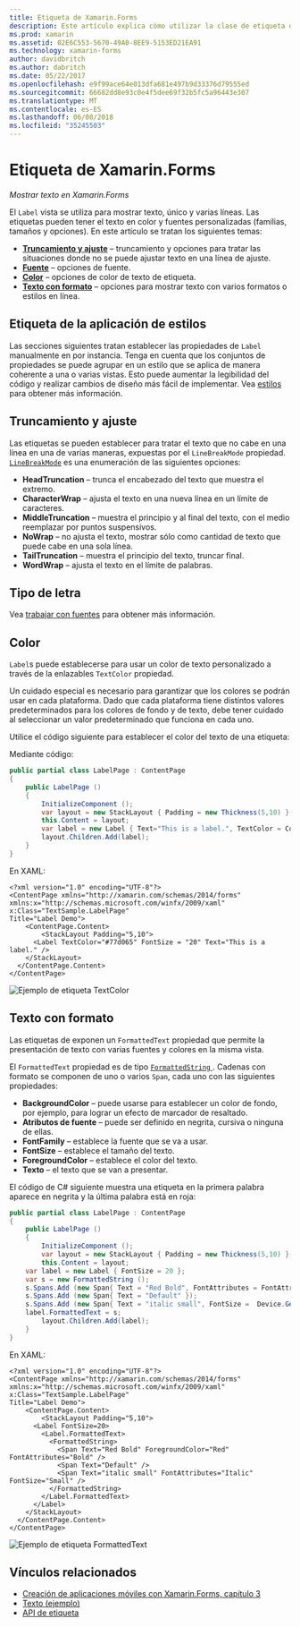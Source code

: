 ```yaml
---
title: Etiqueta de Xamarin.Forms
description: Este artículo explica cómo utilizar la clase de etiqueta de Xamarin.Forms para mostrar único y varias líneas de texto en las aplicaciones.
ms.prod: xamarin
ms.assetid: 02E6C553-5670-49A0-8EE9-5153ED21EA91
ms.technology: xamarin-forms
author: davidbritch
ms.author: dabritch
ms.date: 05/22/2017
ms.openlocfilehash: e9f99ace64e013dfa681e497b9d33376d79555ed
ms.sourcegitcommit: 66682dd8e93c0e4f5dee69f32b5fc5a96443e307
ms.translationtype: MT
ms.contentlocale: es-ES
ms.lasthandoff: 06/08/2018
ms.locfileid: "35245503"
---
```

# <a name="xamarinforms-label"></a>Etiqueta de Xamarin.Forms

_Mostrar texto en Xamarin.Forms_

El `Label` vista se utiliza para mostrar texto, único y varias líneas. Las etiquetas pueden tener el texto en color y fuentes personalizadas (familias, tamaños y opciones). En este artículo se tratan los siguientes temas:

- **[Truncamiento y ajuste](#Truncation_and_Wrapping)**  &ndash; truncamiento y opciones para tratar las situaciones donde no se puede ajustar texto en una línea de ajuste.
- **[Fuente](#Font)**  &ndash; opciones de fuente.
- **[Color](#Color)**  &ndash; opciones de color de texto de etiqueta.
- **[Texto con formato](#Formatted_Text)**  &ndash; opciones para mostrar texto con varios formatos o estilos en línea.

## <a name="styling-label"></a>Etiqueta de la aplicación de estilos

Las secciones siguientes tratan establecer las propiedades de `Label` manualmente en por instancia. Tenga en cuenta que los conjuntos de propiedades se puede agrupar en un estilo que se aplica de manera coherente a una o varias vistas. Esto puede aumentar la legibilidad del código y realizar cambios de diseño más fácil de implementar. Vea [estilos](~/xamarin-forms/user-interface/text/styles.md) para obtener más información.

<a name="Truncation_and_Wrapping" />

## <a name="truncation-and-wrapping"></a>Truncamiento y ajuste

Las etiquetas se pueden establecer para tratar el texto que no cabe en una línea en una de varias maneras, expuestas por el `LineBreakMode` propiedad. [`LineBreakMode`](https://developer.xamarin.com/api/type/Xamarin.Forms.LineBreakMode/) es una enumeración de las siguientes opciones:

- **HeadTruncation** &ndash; trunca el encabezado del texto que muestra el extremo.
- **CharacterWrap** &ndash; ajusta el texto en una nueva línea en un límite de caracteres.
- **MiddleTruncation** &ndash; muestra el principio y al final del texto, con el medio reemplazar por puntos suspensivos.
- **NoWrap** &ndash; no ajusta el texto, mostrar sólo como cantidad de texto que puede cabe en una sola línea.
- **TailTruncation** &ndash; muestra el principio del texto, truncar final.
- **WordWrap** &ndash; ajusta el texto en el límite de palabras.

## <a name="font"></a>Tipo de letra

Vea [trabajar con fuentes](~/xamarin-forms/user-interface/text/fonts.md) para obtener más información.

## <a name="color"></a>Color

`Label`s puede establecerse para usar un color de texto personalizado a través de la enlazables `TextColor` propiedad.

Un cuidado especial es necesario para garantizar que los colores se podrán usar en cada plataforma. Dado que cada plataforma tiene distintos valores predeterminados para los colores de fondo y de texto, debe tener cuidado al seleccionar un valor predeterminado que funciona en cada uno.

Utilice el código siguiente para establecer el color del texto de una etiqueta:

Mediante código:

```csharp
public partial class LabelPage : ContentPage
{
    public LabelPage ()
    {
        InitializeComponent ();
        var layout = new StackLayout { Padding = new Thickness(5,10) };
        this.Content = layout;
        var label = new Label { Text="This is a label.", TextColor = Color.FromHex("#77d065"), FontSize = 20 };
        layout.Children.Add(label);
    }
}
```

En XAML:

```xaml
<?xml version="1.0" encoding="UTF-8"?>
<ContentPage xmlns="http://xamarin.com/schemas/2014/forms"
xmlns:x="http://schemas.microsoft.com/winfx/2009/xaml"
x:Class="TextSample.LabelPage"
Title="Label Demo">
    <ContentPage.Content>
        <StackLayout Padding="5,10">
      <Label TextColor="#77d065" FontSize = "20" Text="This is a label." />
    </StackLayout>
  </ContentPage.Content>
</ContentPage>
```

![](label-images/textcolor.png "Ejemplo de etiqueta TextColor")

<a name="Formatted_Text" />

## <a name="formatted-text"></a>Texto con formato

Las etiquetas de exponen un `FormattedText` propiedad que permite la presentación de texto con varias fuentes y colores en la misma vista.

El `FormattedText` propiedad es de tipo [ `FormattedString` ](https://developer.xamarin.com/api/type/Xamarin.Forms.FormattedString/). Cadenas con formato se componen de uno o varios `Span`, cada uno con las siguientes propiedades:

- **BackgroundColor** &ndash; puede usarse para establecer un color de fondo, por ejemplo, para lograr un efecto de marcador de resaltado.
- **Atributos de fuente** &ndash; puede ser definido en negrita, cursiva o ninguna de ellas.
- **FontFamily** &ndash; establece la fuente que se va a usar.
- **FontSize** &ndash; establece el tamaño del texto.
- **ForegroundColor** &ndash; establece el color del texto.
- **Texto** &ndash; el texto que se van a presentar.

El código de C# siguiente muestra una etiqueta en la primera palabra aparece en negrita y la última palabra está en roja:

```csharp
public partial class LabelPage : ContentPage
{
    public LabelPage ()
    {
        InitializeComponent ();
        var layout = new StackLayout { Padding = new Thickness(5,10) };
        this.Content = layout;
    var label = new Label { FontSize = 20 };
    var s = new FormattedString ();
    s.Spans.Add (new Span{ Text = "Red Bold", FontAttributes = FontAttributes.Bold });
    s.Spans.Add (new Span{ Text = "Default" });
    s.Spans.Add (new Span{ Text = "italic small", FontSize =  Device.GetNamedSize(NamedSize.Small, typeof(Label)), FontAttributes = FontAttributes.Italic});
    label.FormattedText = s;
        layout.Children.Add(label);
    }
}
```

En XAML:

```xaml
<?xml version="1.0" encoding="UTF-8"?>
<ContentPage xmlns="http://xamarin.com/schemas/2014/forms"
xmlns:x="http://schemas.microsoft.com/winfx/2009/xaml"
x:Class="TextSample.LabelPage"
Title="Label Demo">
    <ContentPage.Content>
        <StackLayout Padding="5,10">
      <Label FontSize=20>
        <Label.FormattedText>
          <FormattedString>
            <Span Text="Red Bold" ForegroundColor="Red" FontAttributes="Bold" />
            <Span Text="Default" />
            <Span Text="italic small" FontAttributes="Italic" FontSize="Small" />
          </FormattedString>
        </Label.FormattedText>
      </Label>
    </StackLayout>
  </ContentPage.Content>
</ContentPage>
```

![](label-images/formattedtext.png "Ejemplo de etiqueta FormattedText")


## <a name="related-links"></a>Vínculos relacionados

- [Creación de aplicaciones móviles con Xamarin.Forms, capítulo 3](https://developer.xamarin.com/r/xamarin-forms/book/chapter03.pdf)
- [Texto (ejemplo)](https://developer.xamarin.com/samples/xamarin-forms/UserInterface/Text)
- [API de etiqueta](https://developer.xamarin.com/api/type/Xamarin.Forms.Label/)
